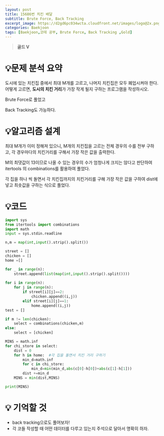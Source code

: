 ```yaml
---
layout: post
title: 15686번 치킨 배달
subtitle: Brute Force, Back Tracking
excerpt_image: https://d2gd6pc034wcta.cloudfront.net/images/logo@2x.png
categories: Baekjoon
tags: [Baekjoon,코테 공부, Brute Force, Back Tracking ,Gold]
---
```

> **골드 V**
> 

# 💡**문제 분석 요약**

도시에 있는 치킨집 중에서 최대 M개를 고르고, 나머지 치킨집은 모두 폐업시켜야 한다. 어떻게 고르면, **도시의 치킨 거리**가 가장 작게 될지 구하는 프로그램을 작성하시오.

Brute Force로 풀었고

Back Tracking도 가능하다. 

# 💡**알고리즘 설계**

최대 M개가 이미 정해져 있으니, M개의 치킨집을 고르는 전체 경우의 수를 전부 구하고, 각 경우마다의 치킨거리를 구해서 가장 작은 값을 출력한다. 

M의 최댓값이 13이므로 나올 수 있는 경우의 수가 엄청나게 크지는 않다고 판단하여 itertools 의 combinations를 활용하여 풀었다. 

각 집을 하나 씩 돌면서 각 치킨집까지의 치킨거리를 구해 가장 작은 값을 구하여 dist에 넣고 최솟값을 구하는 식으로 풀었다.  

# 💡코드

```python
import sys 
from itertools import combinations
import math
input = sys.stdin.readline

n,m = map(int,input().strip().split())

street = []
chicken = []
home =[]

for _ in range(n):
    street.append(list(map(int,input().strip().split())))
    
for i in range(n):
    for j in range(n):
        if street[i][j]==2:
            chicken.append((i,j))
        elif street[i][j]==1:
            home.append((i,j))
test = []

if m != len(chicken):
    select = combinations(chicken,m)
else:
    select = [chicken]

MINS = math.inf
for chi_store in select:
    dist = 0
    for h in home:  #각 집을 돌면서 치킨 거리 구하기
        min_d=math.inf
        for c in chi_store:
            min_d=min(min_d,abs(c[0]-h[0])+abs(c[1]-h[1]))
        dist +=min_d
    MINS = min(dist,MINS)

print(MINS)

```

# 💡 기억할 것

- back tracking으로도 풀어보자!
- 각 코들 작성할 때 어떤 데이터를 다루고 있는지 주석으로 달아서 명확히 하자.